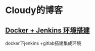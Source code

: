 #  Cloudy的博客  #
## [Docker + Jenkins 环境搭建](docker_jenkins_gitlab/index.md) ##
docker下jenkins +gitlab搭建集成环境
